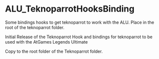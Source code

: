 # ALU_TeknoparrotHooksBinding
Some bindings hooks to get teknoparrot to work with the ALU. Place in the root of the teknoparrot folder.

Initial Release of the Teknoparrot Hook and bindings for teknoparrot to be used with the AtGames Legends Ultimate

Copy to the root folder of the Teknoparrot folder.
